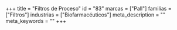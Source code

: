 +++
title = "Filtros de Proceso"
id = "83"
marcas = ["Pall"]
familias = ["Filtros"]
industrias = ["Biofarmacéuticos"]
meta_description = ""
meta_keywords = ""
+++
